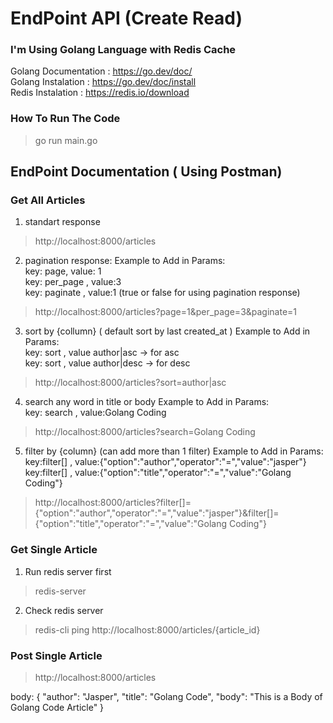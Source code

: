 # EndPoint API (Create Read)
### I'm Using Golang Language with Redis Cache

Golang Documentation : https://go.dev/doc/ <br/>
Golang Instalation : https://go.dev/doc/install <br/>
Redis Instalation : https://redis.io/download
<br/>

### How To Run The Code
> go run main.go

## EndPoint Documentation ( Using Postman)
### Get All Articles
1. standart response
> http://localhost:8000/articles

2. pagination response:
Example to Add in Params: <br/>
key: page, value: 1 <br/>
key: per_page , value:3 <br/>
key: paginate , value:1 (true or false for using pagination response)
> http://localhost:8000/articles?page=1&per_page=3&paginate=1

3. sort by {collumn} ( default sort by last created_at )
Example to Add in Params: <br/>
key: sort , value author|asc -> for asc <br/>
key: sort , value author|desc -> for desc
> http://localhost:8000/articles?sort=author|asc

4. search any word in title or body
Example to Add in Params: <br/>
key: search , value:Golang Coding
> http://localhost:8000/articles?search=Golang Coding

5. filter by {column} (can add more than 1 filter)
Example to Add in Params: <br/>
key:filter[] , value:{"option":"author","operator":"=","value":"jasper"} <br/>
key:filter[] , value:{"option":"title","operator":"=","value":"Golang Coding"}
> http://localhost:8000/articles?filter[]={"option":"author","operator":"=","value":"jasper"}&filter[]={"option":"title","operator":"=","value":"Golang Coding"}

### Get Single Article
1. Run redis server first 
> redis-server
2. Check redis server
> redis-cli ping
> http://localhost:8000/articles/{article_id} 

### Post Single Article
> http://localhost:8000/articles 
> 
body:
{
    "author": "Jasper",
    "title": "Golang Code",
    "body": "This is a Body of Golang Code Article"
}



